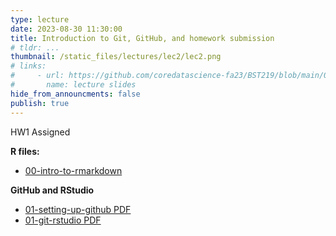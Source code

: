 ```yaml
---
type: lecture
date: 2023-08-30 11:30:00
title: Introduction to Git, GitHub, and homework submission
# tldr: ...
thumbnail: /static_files/lectures/lec2/lec2.png
# links:
#     - url: https://github.com/coredatascience-fa23/BST219/blob/main/00_course_introduction/Lecture_01.pdf
#       name: lecture slides
hide_from_announcments: false
publish: true
---
```

HW1 Assigned

**R files:**
- [00-intro-to-rmarkdown](https://github.com/coredatascience-fa23/BST219/blob/main/01_R-basics/00-intro-to-rmarkdown.Rmd)

**GitHub and RStudio**
- [01-setting-up-github PDF](https://github.com/coredatascience-fa23/BST219/blob/main/02_git-and-github/01-setting-up-github.pdf)
- [01-git-rstudio PDF](https://github.com/coredatascience-fa23/BST219/blob/main/02_git-and-github/02-git-rstudio.pdf)